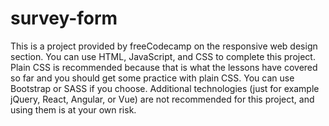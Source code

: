 # survey-form
This is a project provided by freeCodecamp on the responsive web design section. 
You can use HTML, JavaScript, and CSS to complete this project. Plain CSS is recommended because that is what the lessons have covered so far and you should get 
some practice with plain CSS. You can use Bootstrap or SASS if you choose. Additional technologies (just for example jQuery, React, Angular, or Vue) are not 
recommended for this project, and using them is at your own risk. 
